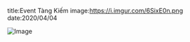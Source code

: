 title:Event Tàng Kiếm
image:https://i.imgur.com/6SixE0n.png
date:2020/04/04

![Image](https://i.imgur.com/6SixE0n.png)